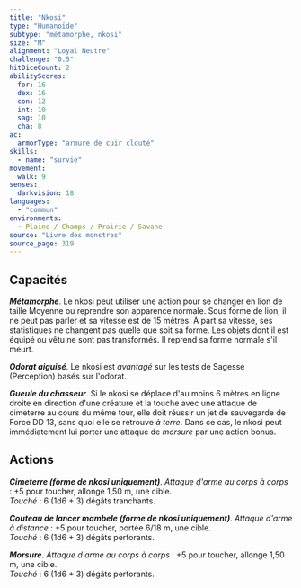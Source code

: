 ```yaml
---
title: "Nkosi"
type: "Humanoïde"
subtype: "métamorphe, nkosi"
size: "M"
alignment: "Loyal Neutre"
challenge: "0.5"
hitDiceCount: 2
abilityScores:
  for: 16
  dex: 16
  con: 12
  int: 10
  sag: 10
  cha: 8
ac: 
  armorType: "armure de cuir clouté"
skills: 
  - name: "survie"
movement: 
  walk: 9
senses: 
  darkvision: 18
languages: 
  - "commun"
environments:
  - Plaine / Champs / Prairie / Savane
source: "Livre des monstres"
source_page: 319
---
```

## Capacités
_**Métamorphe**_. Le nkosi peut utiliser une action pour se changer en lion de taille Moyenne ou reprendre son apparence normale. Sous forme de lion, il ne peut pas parler et sa vitesse est de 15 mètres. À part sa vitesse, ses statistiques ne changent pas quelle que soit sa forme. Les objets dont il est équipé ou vêtu ne sont pas transformés. Il reprend sa forme normale s'il meurt.

_**Odorat aiguisé**_. Le nkosi est _avantagé_ sur les tests de Sagesse (Perception) basés sur l'odorat.

_**Gueule du chasseur**_. Si le nkosi se déplace d'au moins 6 mètres en ligne droite en direction d'une créature et la touche avec une attaque de cimeterre au cours du même tour, elle doit réussir un jet de sauvegarde de Force DD 13, sans quoi elle se retrouve _à terre_. Dans ce cas, le nkosi peut immédiatement lui porter une attaque de _morsure_ par une action bonus.

## Actions
_**Cimeterre (forme de nkosi uniquement)**_. _Attaque d'arme au corps à corps_ : +5 pour toucher, allonge 1,50 m, une cible.  
_Touché_ : 6 (1d6 + 3) dégâts tranchants.

_**Couteau de lancer mambele (forme de nkosi uniquement)**_. _Attaque d'arme à distance_ : +5 pour toucher, portée 6/18 m, une cible.  
_Touché_ : 6 (1d6 + 3) dégâts perforants.

_**Morsure**_. _Attaque d'arme au corps à corps_ : +5 pour toucher, allonge 1,50 m, une cible.  
_Touché_ : 6 (1d6 + 3) dégâts perforants.

